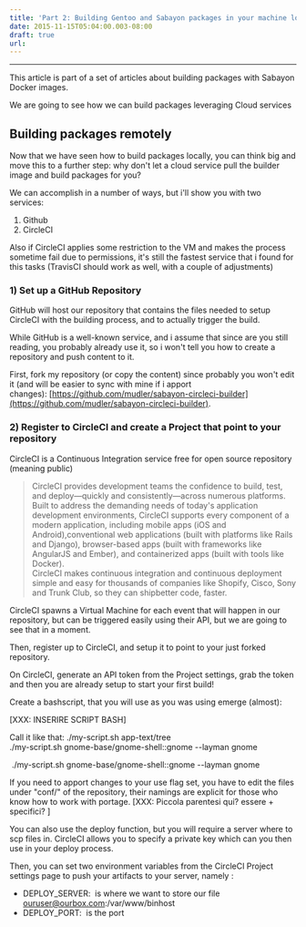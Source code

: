 ```yaml
---
title: 'Part 2: Building Gentoo and Sabayon packages in your machine locally or remotely with Docker'
date: 2015-11-15T05:04:00.003-08:00
draft: true
url: 
---
```


  

---

This article is part of a set of articles about building packages with Sabayon Docker images.

  

We are going to see how we can build packages leveraging Cloud services

  
Building packages remotely
-----------------------------

Now that we have seen how to build packages locally, you can think big and move this to a further step: why don't let a cloud service pull the builder image and build packages for you?

  

We can accomplish in a number of ways, but i'll show you with two services:

  

  

1.  Github
2.  CircleCI

  

Also if CircleCI applies some restriction to the VM and makes the process sometime fail due to permissions, it's still the fastest service that i found for this tasks (TravisCI should work as well, with a couple of adjustments)

### 1) Set up a GitHub Repository

GitHub will host our repository that contains the files needed to setup CircleCI with the building process, and to actually trigger the build.

  

While GitHub is a well-known service, and i assume that since are you still reading, you probably already use it, so i won't tell you how to create a repository and push content to it.

  
  
First, fork my repository (or copy the content) since probably you won't edit it (and will be easier to sync with mine if i apport changes): [https://github.com/mudler/sabayon-circleci-builder](https://github.com/mudler/sabayon-circleci-builder).  
  

### 2) Register to CircleCI and create a Project that point to your repository

CircleCI is a Continuous Integration service free for open source repository (meaning public)

>   
>   
> CircleCI provides development teams the confidence to build, test, and deploy—quickly and consistently—across numerous platforms. Built to address the demanding needs of today's application development environments, CircleCI supports every component of a modern application, including mobile apps (iOS and Android),conventional web applications (built with platforms like Rails and Django), browser-based apps (built with frameworks like AngularJS and Ember), and containerized apps (built with tools like Docker).  
> CircleCI makes continuous integration and continuous deployment simple and easy for thousands of companies like Shopify, Cisco, Sony and Trunk Club, so they can shipbetter code, faster.

CircleCI spawns a Virtual Machine for each event that will happen in our repository, but can be triggered easily using their API, but we are going to see that in a moment.  
  
Then, register up to CircleCI, and setup it to point to your just forked repository.  
  
On CircleCI, generate an API token from the Project settings, grab the token and then you are already setup to start your first build!  
  
Create a bashscript, that you will use as you was using emerge (almost):  
  
\[XXX: INSERIRE SCRIPT BASH\]  
  
Call it like that: ./my-script.sh app-text/tree  
./my-script.sh gnome-base/gnome-shell::gnome --layman gnome  
  
 ./my-script.sh gnome-base/gnome-shell::gnome --layman gnome  
  
If you need to apport changes to your use flag set, you have to edit the files under "conf/" of the repository, their namings are explicit for those who know how to work with portage. \[XXX: Piccola parentesi qui? essere + specifici? \]  
  
You can also use the deploy function, but you will require a server where to scp files in. CircleCI allows you to specify a private key which can you then use in your deploy process.  
  
Then, you can set two environment variables from the CircleCI Project settings page to push your artifacts to your server, namely :  
  

*   DEPLOY\_SERVER:  is where we want to store our file ouruser@ourbox.com:/var/www/binhost
*   DEPLOY\_PORT:  is the port